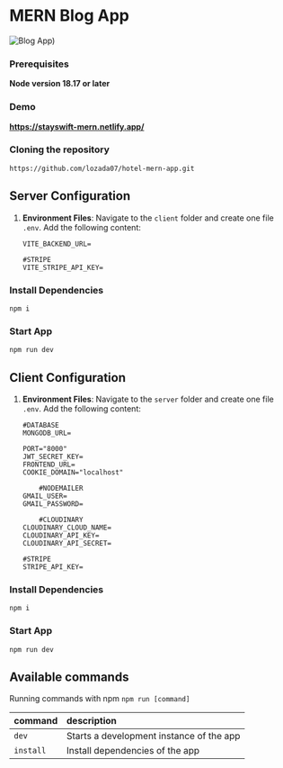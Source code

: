 # MERN Blog App

![Blog App)](https://res.cloudinary.com/ddd9ivydu/image/upload/v1703889443/uploads/qjnmleikdglnb1tp18ph.png)

### Prerequisites

**Node version 18.17 or later**

### Demo

**https://stayswift-mern.netlify.app/**

### Cloning the repository

```shell
https://github.com/lozada07/hotel-mern-app.git
```
## Server Configuration


1. **Environment Files**: Navigate to the `client` folder and create one file `.env`. Add the following content:

    ```plaintext
	VITE_BACKEND_URL=
    
	#STRIPE
 	VITE_STRIPE_API_KEY=
    ```
### Install Dependencies
```shell
npm i
```
### Start App
```shell
npm run dev
```
## Client Configuration

1. **Environment Files**: Navigate to the `server` folder and create one file `.env`. Add the following content:

    ```plaintext
	#DATABASE
	MONGODB_URL=
	
 	PORT="8000"
	JWT_SECRET_KEY=
 	FRONTEND_URL=
	COOKIE_DOMAIN="localhost"

    	#NODEMAILER
 	GMAIL_USER=
	GMAIL_PASSWORD=

    	#CLOUDINARY
	CLOUDINARY_CLOUD_NAME=
 	CLOUDINARY_API_KEY=
	CLOUDINARY_API_SECRET=

 	#STRIPE
 	STRIPE_API_KEY=
    ```
### Install Dependencies
```shell
npm i
```
### Start App
```shell
npm run dev
```

## Available commands

Running commands with npm `npm run [command]`

| command         | description                              |
| :-------------- | :--------------------------------------- |
| `dev`           | Starts a development instance of the app |
| `install`           | Install dependencies of the app |


